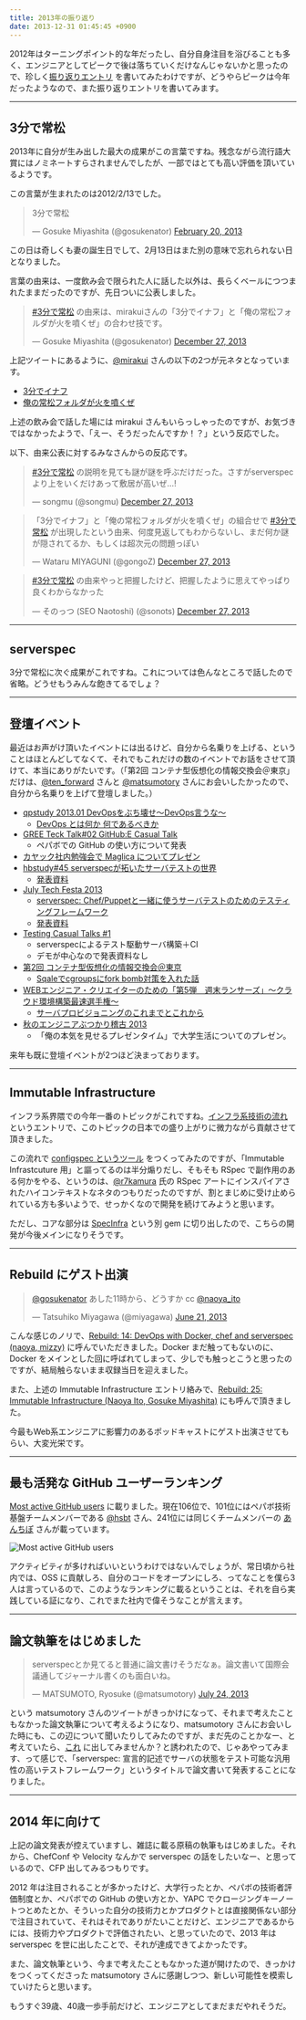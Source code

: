 ```yaml
---
title: 2013年の振り返り
date: 2013-12-31 01:45:45 +0900
---
```


2012年はターニングポイント的な年だったし、自分自身注目を浴びることも多く、エンジニアとしてピークで後は落ちていくだけなんじゃないかと思ったので、珍しく[振り返りエントリ](http://mizzy.org/blog/2012/12/31/1/) を書いてみたわけですが、どうやらピークは今年だったようなので、また振り返りエントリを書いてみます。

----

## 3分で常松

2013年に自分が生み出した最大の成果がこの言葉ですね。残念ながら流行語大賞にはノミネートすらされませんでしたが、一部ではとても高い評価を頂いているようです。

この言葉が生まれたのは2012/2/13でした。

<blockquote class="twitter-tweet" lang="en"><p>3分で常松</p>&mdash; Gosuke Miyashita (@gosukenator) <a href="https://twitter.com/gosukenator/statuses/304232126373588994">February 20, 2013</a></blockquote>
<script async src="//platform.twitter.com/widgets.js" charset="utf-8"></script>

この日は奇しくも妻の誕生日でして、2月13日はまた別の意味で忘れられない日となりました。

言葉の由来は、一度飲み会で限られた人に話した以外は、長らくベールにつつまれたままだったのですが、先日ついに公表しました。

<blockquote class="twitter-tweet" lang="en"><p><a href="https://twitter.com/search?q=%233%E5%88%86%E3%81%A7%E5%B8%B8%E6%9D%BE&amp;src=hash">#3分で常松</a> の由来は、mirakuiさんの「3分でイナフ」と「俺の常松フォルダが火を噴くぜ」の合わせ技です。</p>&mdash; Gosuke Miyashita (@gosukenator) <a href="https://twitter.com/gosukenator/statuses/416370050648395776">December 27, 2013</a></blockquote>
<script async src="//platform.twitter.com/widgets.js" charset="utf-8"></script>

上記ツイートにあるように、[@mirakui](twitter.com/mirakui) さんの以下の2つが元ネタとなっています。

* [3分でイナフ](https://speakerdeck.com/mirakui/quan-zi-dong-parametatiyuningusan?slide=19)
* [俺の常松フォルダが火を噴くぜ](http://diary.mirakui.com/post/43078265670)

上述の飲み会で話した場には mirakui さんもいらっしゃったのですが、お気づきではなかったようで、「えー、そうだったんですか！？」という反応でした。

以下、由来公表に対するみなさんからの反応です。

<blockquote class="twitter-tweet" lang="en"><p><a href="https://twitter.com/search?q=%233%E5%88%86%E3%81%A7%E5%B8%B8%E6%9D%BE&amp;src=hash">#3分で常松</a> の説明を見ても謎が謎を呼ぶだけだった。さすがserverspecより上をいくだけあって敷居が高いぜ…!</p>&mdash; songmu (@songmu) <a href="https://twitter.com/songmu/statuses/416376341152272384">December 27, 2013</a></blockquote>
<script async src="//platform.twitter.com/widgets.js" charset="utf-8"></script>

<blockquote class="twitter-tweet" lang="en"><p>「3分でイナフ」と「俺の常松フォルダが火を噴くぜ」の組合せで <a href="https://twitter.com/search?q=%233%E5%88%86%E3%81%A7%E5%B8%B8%E6%9D%BE&amp;src=hash">#3分で常松</a> が出現したという由来、何度見返してもわからないし、まだ何か謎が隠されてるか、もしくは超次元の問題っぽい</p>&mdash; Wataru MIYAGUNI (@gongoZ) <a href="https://twitter.com/gongoZ/statuses/416376829490896897">December 27, 2013</a></blockquote>
<script async src="//platform.twitter.com/widgets.js" charset="utf-8"></script>

<blockquote class="twitter-tweet" lang="en"><p><a href="https://twitter.com/search?q=%233%E5%88%86%E3%81%A7%E5%B8%B8%E6%9D%BE&amp;src=hash">#3分で常松</a> の由来やっと把握したけど、把握したように思えてやっぱり良くわからなかった</p>&mdash; そのっつ (SEO Naotoshi) (@sonots) <a href="https://twitter.com/sonots/statuses/416395793499582464">December 27, 2013</a></blockquote>
<script async src="//platform.twitter.com/widgets.js" charset="utf-8"></script>

----

## serverspec

3分で常松に次ぐ成果がこれですね。これについては色んなところで話したので省略。どうせもうみんな飽きてるでしょ？

----

## 登壇イベント

最近はお声がけ頂いたイベントには出るけど、自分から名乗りを上げる、ということはほとんどしてなくて、それでもこれだけの数のイベントでお話をさせて頂けて、本当にありがたいです。（「第2回 コンテナ型仮想化の情報交換会＠東京」だけは、[@ten_forward](https://twitter.com/ten_forward) さんと [@matsumotory](https://twitter.com/matsumotory) さんにお会いしたかったので、自分から名乗りを上げて登壇しました。）

 * [qpstudy 2013.01 DevOpsをぶち壊せ〜DevOps言うな〜](http://atnd.org/event/201301qpstudy)
   * [DevOps とは何か 何であるべきか](http://www.slideshare.net/mizzy/dev-ops-qpstudy)
 * [GREE Teck Talk#02 GitHub:E Casual Talk](http://techtalk2.labs.gree.jp/)
   * ペパボでの GitHub の使い方について発表
 * [カヤック社内勉強会で Maglica についてプレゼン](http://www.slideshare.net/mizzy/maglica-techkayac)
 * [hbstudy#45 serverspecが拓いたサーバテストの世界](http://heartbeats.jp/hbstudy/2013/06/hbstudy45.html)
   * [発表資料](http://www.slideshare.net/mizzy/serverspec-hbstudy45)
 * [July Tech Festa 2013](http://www.techfesta.jp/)
   * [serverspec: Chef/Puppetと一緒に使うサーバテストのためのテスティングフレームワーク](http://www.techfesta.jp/p/program-2.html#A30)
   * [発表資料](http://www.slideshare.net/mizzy/serverspec-jtf2013)
 * [Testing Casual Talks #1](http://atnd.org/events/40914)
   * serverspecによるテスト駆動サーバ構築＋CI
   * デモが中心なので発表資料なし
 * [第2回 コンテナ型仮想化の情報交換会＠東京](http://atnd.org/events/40915)
   * [Sqaleでcgroupsにfork bomb対策を入れた話](https://speakerdeck.com/mizzy/sqaledecgroupsnifork-bombdui-ce-woru-retahua-at-di-2hui-kontenaxing-jia-xiang-hua-falseqing-bao-jiao-huan-hui-dong-jing)
 * [WEBエンジニア・クリエイターのための「第5弾　週末ランサーズ」～クラウド環境構築最速選手権～](http://atnd.org/event/E0021065)
   * [サーバプロビジョニングのこれまでとこれから](https://speakerdeck.com/mizzy/future-of-server-provisioning)
 * [秋のエンジニアぶつかり稽古 2013](http://kiban.doorkeeper.jp/events/6799)
   * 「俺の本気を見せるプレゼンタイム」で大学生活についてのプレゼン。

来年も既に登壇イベントが2つほど決まっております。

----

## Immutable Infrastructure

インフラ系界隈での今年一番のトピックがこれですね。[インフラ系技術の流れ](http://mizzy.org/blog/2013/10/29/1/) というエントリで、このトピックの日本での盛り上がりに微力ながら貢献させて頂きました。

この流れで [configspec というツール](http://mizzy.org/blog/2013/11/25/1/) をつくってみたのですが、「Immutable Infrastcuture 用」と謳ってるのは半分煽りだし、そもそも RSpec で副作用のある何かをやる、というのは、[@r7kamura](http://twitter.com/r7kamura) 氏の RSpec アートにインスパイアされたハイコンテキストなネタのつもりだったのですが、割とまじめに受け止められている方も多いようで、せっかくなので開発を続けてみようと思います。

ただし、コアな部分は [SpecInfra](https://github.com/serverspec/specinfra) という別 gem に切り出したので、こちらの開発が今後メインになりそうです。

----

## Rebuild にゲスト出演

<blockquote class="twitter-tweet" lang="en"><p><a href="https://twitter.com/gosukenator">@gosukenator</a> あした11時から、どうすか cc <a href="https://twitter.com/naoya_ito">@naoya_ito</a></p>&mdash; Tatsuhiko Miyagawa (@miyagawa) <a href="https://twitter.com/miyagawa/statuses/347948235471613952">June 21, 2013</a></blockquote>
<script async src="//platform.twitter.com/widgets.js" charset="utf-8"></script>

こんな感じのノリで、[Rebuild: 14: DevOps with Docker, chef and serverspec (naoya, mizzy)](http://rebuild.fm/14/) に呼んでいただきました。Docker まだ触ってもないのに、Docker をメインとした回に呼ばれてしまって、少しでも触っとこうと思ったのですが、結局触らないまま収録当日を迎えました。

また、上述の Immutable Infrastructure エントリ絡みで、[Rebuild: 25: Immutable Infrastructure (Naoya Ito, Gosuke Miyashita)](http://rebuild.fm/25/) にも呼んで頂きました。

今最もWeb系エンジニアに影響力のあるポッドキャストにゲスト出演させてもらい、大変光栄です。

----

## 最も活発な GitHub ユーザーランキング

[Most active GitHub users](http://git.io/top) に載りました。現在106位で、101位にはペパボ技術基盤チームメンバーである [@hsbt](http://twitter.com/hsbt) さん、241位には同じくチームメンバーの [あんちぽ](http://twitter.com/kentaro) さんが載っています。

![Most active GitHub users](/images/2013/12/github-ranking.png)

アクティビティが多ければいいというわけではないんでしょうが、常日頃から社内では、OSS に貢献しろ、自分のコードをオープンにしろ、ってなことを僕ら3人は言っているので、このようなランキングに載るということは、それを自ら実践している証になり、これでまた社内で偉そうなことが言えます。


----

## 論文執筆をはじめました

<blockquote class="twitter-tweet" lang="en"><p>serverspecとか見てると普通に論文書けそうだなぁ。論文書いて国際会議通してジャーナル書くのも面白いね。</p>&mdash; MATSUMOTO, Ryosuke (@matsumotory) <a href="https://twitter.com/matsumotory/statuses/360036222053253121">July 24, 2013</a></blockquote>
<script async src="//platform.twitter.com/widgets.js" charset="utf-8"></script>

という matsumotory さんのツイートがきっかけになって、それまで考えたこともなかった論文執筆について考えるようになり、matsumotory さんにお会いした時にも、この辺について聞いたりしてみたのですが、まだ先のことかなー、と考えていたら、[これ](http://iot.ipsj.or.jp/news/iot24-cfp) に出してみませんか？と誘われたので、じゃあやってみます、って感じで、「serverspec: 宣言的記述でサーバの状態をテスト可能な汎用性の高いテストフレームワーク」というタイトルで論文書いて発表することになりました。

----

## 2014 年に向けて

上記の論文発表が控えていますし、雑誌に載る原稿の執筆もはじめました。それから、ChefConf や Velocity なんかで serverspec の話をしたいなー、と思っているので、CFP 出してみるつもりです。

2012 年は注目されることが多かったけど、大学行ったとか、ペパボの技術者評価制度とか、ペパボでの GitHub の使い方とか、YAPC でクロージングキーノートつとめたとか、そういった自分の技術力とかプロダクトとは直接関係ない部分で注目されていて、それはそれでありがたいことだけど、エンジニアであるからには、技術力やプロダクトで評価されたい、と思っていたので、2013 年は serverspec を世に出したことで、それが達成できてよかったです。

また、論文執筆という、今まで考えたこともなかった道が開けたので、きっかけをつくってくださった matsumotory さんに感謝しつつ、新しい可能性を模索していけたらと思います。

もうすぐ39歳、40歳一歩手前だけど、エンジニアとしてまだまだやれそうだ。
